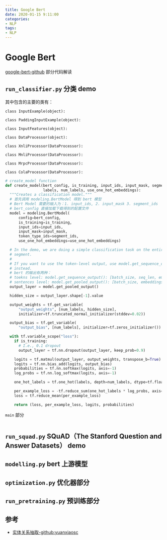 ```yaml
---
title: Google Bert
date: 2020-01-15 9:11:00
categories:
- NLP
tags:
- NLP
---
```


# Google Bert

[google-bert-github](https://github.com/google-research/bert) 部分代码解读

## `run_classifier.py` 分类 demo

其中包含的主要的类有：

```
class InputExample(object):

class PaddingInputExample(object):

class InputFeatures(object):

class DataProcessor(object):

class XnliProcessor(DataProcessor):

class MnliProcessor(DataProcessor):

class MrpcProcessor(DataProcessor):

class ColaProcessor(DataProcessor):

```

```python
# create_model function
def create_model(bert_config, is_training, input_ids, input_mask, segment_ids,
                 labels, num_labels, use_one_hot_embeddings):
  """Creates a classification model."""
  # 首先调用 modeling.BertModel 得到 bert 模型
  # Bert Model 需要的输入为：1. input_ids, 2. input_mask 3. segment_ids
  # bert_config 直接加载下载得到的配置文件
  model = modeling.BertModel(
      config=bert_config,
      is_training=is_training,
      input_ids=input_ids,
      input_mask=input_mask,
      token_type_ids=segment_ids,
      use_one_hot_embeddings=use_one_hot_embeddings)

  # In the demo, we are doing a simple classification task on the entire
  # segment.
  #
  # If you want to use the token-level output, use model.get_sequence_output()
  # instead.
  # bert 的输出有两种：
  # toekns level: model.get_sequence_output(): [batch_size, seq_len, embeddings_size]
  # sentences level: model.get_pooled_output(): [batch_size, embeddings_size]
  output_layer = model.get_pooled_output()

  hidden_size = output_layer.shape[-1].value

  output_weights = tf.get_variable(
      "output_weights", [num_labels, hidden_size],
      initializer=tf.truncated_normal_initializer(stddev=0.02))

  output_bias = tf.get_variable(
      "output_bias", [num_labels], initializer=tf.zeros_initializer())

  with tf.variable_scope("loss"):
    if is_training:
      # I.e., 0.1 dropout
      output_layer = tf.nn.dropout(output_layer, keep_prob=0.9)

    logits = tf.matmul(output_layer, output_weights, transpose_b=True)
    logits = tf.nn.bias_add(logits, output_bias)
    probabilities = tf.nn.softmax(logits, axis=-1)
    log_probs = tf.nn.log_softmax(logits, axis=-1)

    one_hot_labels = tf.one_hot(labels, depth=num_labels, dtype=tf.float32)

    per_example_loss = -tf.reduce_sum(one_hot_labels * log_probs, axis=-1)
    loss = tf.reduce_mean(per_example_loss)

    return (loss, per_example_loss, logits, probabilities)

```

`main` 部分

```python
```

## `run_squad.py` SQuAD（The Stanford Question and Answer Datasets） demo

## `modelling.py` bert 上游模型

## `optimization.py` 优化器部分

## `run_pretraining.py` 预训练部分

## 参考

- [实体关系抽取-github:yuanxiaosc](https://github.com/yuanxiaosc/Entity-Relation-Extraction)
